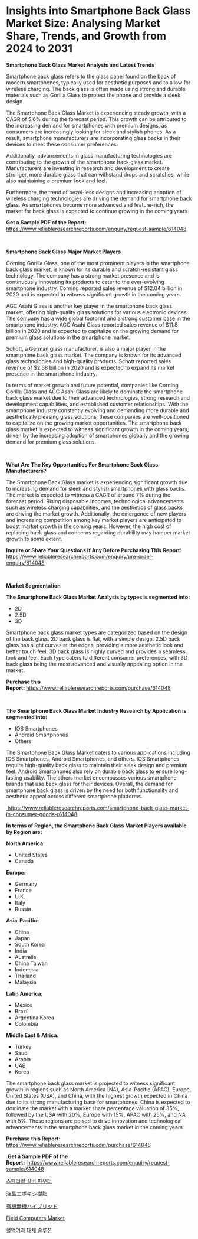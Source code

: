 <p><h1>Insights into Smartphone Back Glass Market Size: Analysing Market Share, Trends, and Growth from 2024 to 2031</h1></p><p><strong>Smartphone Back Glass Market Analysis and Latest Trends</strong></p>
<p><p>Smartphone back glass refers to the glass panel found on the back of modern smartphones, typically used for aesthetic purposes and to allow for wireless charging. The back glass is often made using strong and durable materials such as Gorilla Glass to protect the phone and provide a sleek design.</p><p>The Smartphone Back Glass Market is experiencing steady growth, with a CAGR of 5.6% during the forecast period. This growth can be attributed to the increasing demand for smartphones with premium designs, as consumers are increasingly looking for sleek and stylish phones. As a result, smartphone manufacturers are incorporating glass backs in their devices to meet these consumer preferences.</p><p>Additionally, advancements in glass manufacturing technologies are contributing to the growth of the smartphone back glass market. Manufacturers are investing in research and development to create stronger, more durable glass that can withstand drops and scratches, while also maintaining a premium look and feel.</p><p>Furthermore, the trend of bezel-less designs and increasing adoption of wireless charging technologies are driving the demand for smartphone back glass. As smartphones become more advanced and feature-rich, the market for back glass is expected to continue growing in the coming years.</p></p>
<p><strong>Get a Sample PDF of the Report:&nbsp;</strong> <a href="https://www.reliableresearchreports.com/enquiry/request-sample/614048">https://www.reliableresearchreports.com/enquiry/request-sample/614048</a></p>
<p>&nbsp;</p>
<p><strong>Smartphone Back Glass Major Market Players</strong></p>
<p><p>Corning Gorilla Glass, one of the most prominent players in the smartphone back glass market, is known for its durable and scratch-resistant glass technology. The company has a strong market presence and is continuously innovating its products to cater to the ever-evolving smartphone industry. Corning reported sales revenue of $12.04 billion in 2020 and is expected to witness significant growth in the coming years.</p><p>AGC Asahi Glass is another key player in the smartphone back glass market, offering high-quality glass solutions for various electronic devices. The company has a wide global footprint and a strong customer base in the smartphone industry. AGC Asahi Glass reported sales revenue of $11.8 billion in 2020 and is expected to capitalize on the growing demand for premium glass solutions in the smartphone market.</p><p>Schott, a German glass manufacturer, is also a major player in the smartphone back glass market. The company is known for its advanced glass technologies and high-quality products. Schott reported sales revenue of $2.58 billion in 2020 and is expected to expand its market presence in the smartphone industry.</p><p>In terms of market growth and future potential, companies like Corning Gorilla Glass and AGC Asahi Glass are likely to dominate the smartphone back glass market due to their advanced technologies, strong research and development capabilities, and established customer relationships. With the smartphone industry constantly evolving and demanding more durable and aesthetically pleasing glass solutions, these companies are well-positioned to capitalize on the growing market opportunities. The smartphone back glass market is expected to witness significant growth in the coming years, driven by the increasing adoption of smartphones globally and the growing demand for premium glass solutions.</p></p>
<p>&nbsp;</p>
<p><strong>What Are The Key Opportunities For Smartphone Back Glass Manufacturers?</strong></p>
<p><p>The Smartphone Back Glass market is experiencing significant growth due to increasing demand for sleek and stylish smartphones with glass backs. The market is expected to witness a CAGR of around 7% during the forecast period. Rising disposable incomes, technological advancements such as wireless charging capabilities, and the aesthetics of glass backs are driving the market growth. Additionally, the emergence of new players and increasing competition among key market players are anticipated to boost market growth in the coming years. However, the high cost of replacing back glass and concerns regarding durability may hamper market growth to some extent.</p></p>
<p><strong>Inquire or Share Your Questions If Any Before Purchasing This Report:</strong> <a href="https://www.reliableresearchreports.com/enquiry/pre-order-enquiry/614048">https://www.reliableresearchreports.com/enquiry/pre-order-enquiry/614048</a></p>
<p>&nbsp;</p>
<p><strong>Market Segmentation</strong></p>
<p><strong>The Smartphone Back Glass Market Analysis by types is segmented into:</strong></p>
<p><ul><li>2D</li><li>2.5D</li><li>3D</li></ul></p>
<p><p>Smartphone back glass market types are categorized based on the design of the back glass. 2D back glass is flat, with a simple design. 2.5D back glass has slight curves at the edges, providing a more aesthetic look and better touch feel. 3D back glass is highly curved and provides a seamless look and feel. Each type caters to different consumer preferences, with 3D back glass being the most advanced and visually appealing option in the market.</p></p>
<p><strong>Purchase this Report:&nbsp;</strong><a href="https://www.reliableresearchreports.com/purchase/614048">https://www.reliableresearchreports.com/purchase/614048</a></p>
<p>&nbsp;</p>
<p><strong>The Smartphone Back Glass Market Industry Research by Application is segmented into:</strong></p>
<p><ul><li>IOS Smartphones</li><li>Android Smartphones</li><li>Others</li></ul></p>
<p><p>The Smartphone Back Glass Market caters to various applications including IOS Smartphones, Android Smartphones, and others. IOS Smartphones require high-quality back glass to maintain their sleek design and premium feel. Android Smartphones also rely on durable back glass to ensure long-lasting usability. The others market encompasses various smartphone brands that use back glass for their devices. Overall, the demand for smartphone back glass is driven by the need for both functionality and aesthetic appeal across different smartphone platforms.</p></p>
<p><a href="https://www.reliableresearchreports.com/smartphone-back-glass-market-in-consumer-goods-r614048">&nbsp;https://www.reliableresearchreports.com/smartphone-back-glass-market-in-consumer-goods-r614048</a></p>
<p><strong>In terms of Region, the Smartphone Back Glass Market Players available by Region are:</strong></p>
<p>
    <p> <strong> North America: </strong>
        <ul>
            <li>United States</li>
            <li>Canada</li>
        </ul>
        </p> 
    <p> <strong> Europe: </strong>
        <ul>
            <li>Germany</li>
            <li>France</li>
            <li>U.K.</li>
            <li>Italy</li>
            <li>Russia</li>
        </ul>
        </p> 
    <p> <strong> Asia-Pacific: </strong>
        <ul>
            <li>China</li>
            <li>Japan</li>
            <li>South Korea</li>
            <li>India</li>
            <li>Australia</li>
            <li>China Taiwan</li>
            <li>Indonesia</li>
            <li>Thailand</li>
            <li>Malaysia</li>
        </ul>
        </p> 
    <p> <strong> Latin America: </strong>
        <ul>
            <li>Mexico</li>
            <li>Brazil</li>
            <li>Argentina Korea</li>
            <li>Colombia</li>
        </ul>
        </p> 
    <p> <strong> Middle East & Africa: </strong>
        <ul>
            <li>Turkey</li>
            <li>Saudi</li>
            <li>Arabia</li>
            <li>UAE</li>
            <li>Korea</li>
        </ul>
    </p>
    </p>
<p><p>The smartphone back glass market is projected to witness significant growth in regions such as North America (NA), Asia-Pacific (APAC), Europe, United States (USA), and China, with the highest growth expected in China due to its strong manufacturing base for smartphones. China is expected to dominate the market with a market share percentage valuation of 35%, followed by the USA with 20%, Europe with 15%, APAC with 25%, and NA with 5%. These regions are poised to drive innovation and technological advancements in the smartphone back glass market in the coming years.</p></p>
<p><strong>Purchase this Report: </strong><a href="https://www.reliableresearchreports.com/purchase/614048">https://www.reliableresearchreports.com/purchase/614048</a></p>
<p>&nbsp;<strong>Get a Sample PDF of the Report:&nbsp;&nbsp;</strong><a href="https://www.reliableresearchreports.com/enquiry/request-sample/614048">https://www.reliableresearchreports.com/enquiry/request-sample/614048</a></p>
<p><strong></strong></p>
<p><p><a href="https://github.com/jntpkh496620/Market-Research-Report-List-2/blob/main/449686491041.md">스페리컬 실버 파우더</a></p><p><a href="https://github.com/ihabdkwlxs948/Market-Research-Report-List-2/blob/main/294196099683.md">液晶エポキシ樹脂</a></p><p><a href="https://github.com/DayanaRunolfsdottir/Market-Research-Report-List-1/blob/main/679165899682.md">有機無機ハイブリッド</a></p><p><a href="https://issuu.com/reportprime-2/docs/field-computers-market-size-2030.pptx">Field Computers Market</a></p><p><a href="https://github.com/nicolaseller56452023/Market-Research-Report-List-1/blob/main/309909191040.md">혈액여과 대체 솔루션</a></p></p>